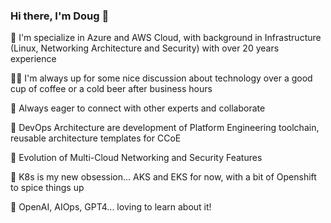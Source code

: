 ### Hi there, I'm Doug 👋

  🚀 I'm specialize in Azure and AWS Cloud, with background in Infrastructure (Linux, Networking Architecture and Security) with over 20 years experience 

  🤝🏻 I'm always up for some nice discussion about technology over a good cup of coffee or a cold beer after business hours

  👯 Always eager to connect with other experts and collaborate

  🔭 DevOps Architecture are development of Platform Engineering toolchain, reusable architecture templates for CCoE
  
  🔭 Evolution of Multi-Cloud Networking and Security Features

  🔭 K8s is my new obsession... AKS and EKS for now, with a bit of Openshift to spice things up

  🌱 OpenAI, AIOps, GPT4... loving to learn about it!
<!--
**itsdouglasnunes/itsdouglasnunes** is a ✨ _special_ ✨ repository because its `README.md` (this file) appears on your GitHub profile.

Here are some ideas to get you started:

-c I’m currently working on ...
- 🌱 I’m currently learning ...
- 👯 I’m looking to collaborate on ...
- 🤔 I’m looking for help with ...
- 💬 Ask me about ...
- 📫 How to reach me: ...
- 😄 Pronouns: ...
- ⚡ Fun fact: ...
-->
